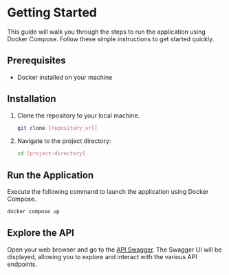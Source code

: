 # Getting Started

This guide will walk you through the steps to run the application using Docker Compose. Follow these simple instructions to get started quickly.

## Prerequisites
- Docker installed on your machine

## Installation
1. Clone the repository to your local machine.
   ```bash
   git clone [repository_url]
2. Navigate to the project directory:
   ```bash
   cd [project-directory]

## Run the Application

Execute the following command to launch the application using Docker Compose.
  ```bash
  docker compose up
  ```


## Explore the API

Open your web browser and go to the <a href="localhost:8000/docs">API Swagger</a>.
The Swagger UI will be displayed, allowing you to explore and interact with the various API endpoints.